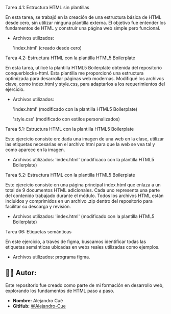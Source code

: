 Tarea 4.1: Estructura HTML sin plantillas

En esta tarea, se trabajó en la creación de una estructura básica de HTML desde cero, sin utilizar ninguna plantilla externa. El objetivo fue entender los fundamentos de HTML y construir una página web simple pero funcional.

-   Archivos utilizados:

    'index.html' (creado desde cero)

Tarea 4.2: Estructura HTML con la plantilla HTML5 Boilerplate

En esta tarea, utilicé la plantilla HTML5 Boilerplate obtenida del repositorio conquerblocks-html. Esta plantilla me proporcionó una estructura optimizada para desarrollar páginas web modernas. Modifiqué los archivos clave, como index.html y style.css, para adaptarlos a los requerimientos del ejercicio.

-   Archivos utilizados:

    'index.html' (modificado con la plantilla HTML5 Boilerplate)

    'style.css' (modificado con estilos personalizados)

Tarea 5.1: Estructura HTML con la plantilla HTML5 Boilerplate

Este ejercicio consiste en: dada una imagen de una web en la clase, utilizar las etiquetas necesarias en el archivo html para que la web se vea tal y como aparece en la imagen.

-    Archivos utilizados:
     'index.html' (modificaco con la plantilla HTML5 Boilerplate)

Tarea 5.2: Estructura HTML con la plantilla HTML5 Boilerplate

Este ejercicio consiste en una página principal index.html que enlaza a un total de 9 documentos HTML adicionales. Cada uno representa una parte del contenido trabajado durante el módulo.
Todos los archivos HTML están incluidos y comprimidos en un archivo .zip dentro del repositorio para facilitar su descarga y revisión.

-    Archivos utilizados:
     'index.html' (modificado con la plantilla HTML5 Boilerplate)

Tarea 06: Etiquetas semánticas

En este ejercicio, a través de figma, buscamos identificar todas las etiquetas semánticas ubicadas en webs reales utilizadas como ejemplos.

-    Archivos utilizados:
     programa figma.



## 👨‍💻 Autor:

Este repositorio fue creado como parte de mi formación en desarrollo web, explorando los fundamentos de HTML paso a paso.

- **Nombre:** Alejandro Cué  
- **GitHub:** [@Alejandro-Cue](https://github.com/Alejandro-Cue)

